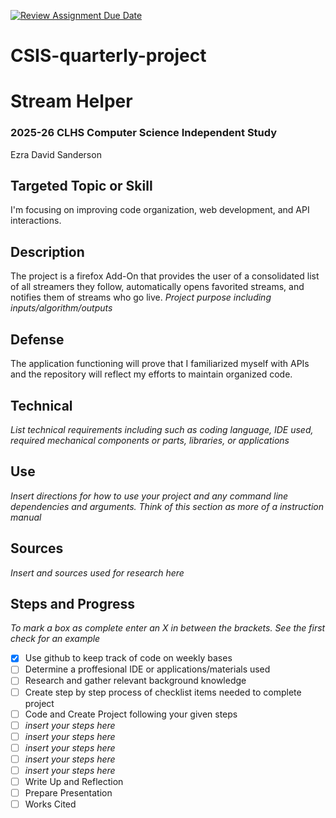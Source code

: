 [![Review Assignment Due Date](https://classroom.github.com/assets/deadline-readme-button-22041afd0340ce965d47ae6ef1cefeee28c7c493a6346c4f15d667ab976d596c.svg)](https://classroom.github.com/a/dkSCo0R2)
# CSIS-quarterly-project

# Stream Helper
### 2025-26 CLHS Computer Science Independent Study
Ezra David Sanderson

## Targeted Topic or Skill
I'm focusing on improving code organization, web development, and API interactions.

## Description
The project is a firefox Add-On that provides the user of a consolidated list of all streamers they follow, automatically opens favorited streams, and notifies them of streams who go live. 
_Project purpose including inputs/algorithm/outputs_

## Defense
The application functioning will prove that I familiarized myself with APIs and the repository will reflect my efforts to maintain organized code.

## Technical
_List technical requirements including such as coding language, IDE used, required mechanical components or parts, libraries, or applications_

## Use
_Insert directions for how to use your project and any command line dependencies and arguments. Think of this section as more of a instruction manual_

## Sources
_Insert and sources used for research here_

## Steps and Progress 

_To mark a box as complete enter an X in between the brackets. See the first check for an example_
- [X] Use github to keep track of code on weekly bases
- [ ] Determine a proffesional IDE or applications/materials used
- [ ] Research and gather relevant background knowledge 
- [ ] Create step by step process of checklist items needed to complete project
- [ ] Code and Create Project following your given steps
- [ ] _insert your steps here_
- [ ] _insert your steps here_
- [ ] _insert your steps here_
- [ ] _insert your steps here_
- [ ] _insert your steps here_
- [ ] Write Up and Reflection 
- [ ] Prepare Presentation
- [ ] Works Cited
